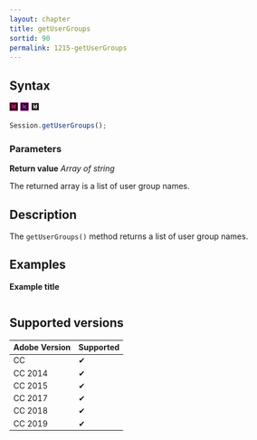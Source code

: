 ```yaml
---
layout: chapter
title: getUserGroups
sortid: 90
permalink: 1215-getUserGroups
---
```

## Syntax

![](../../images/indesign.png "InDesign") ![](../../images/incopy.png "InCopy") ![](../../images/indesignserver.png "InDesign Server")
```javascript
Session.getUserGroups();
```

### Parameters

**Return value** *Array of string*

The returned array is a list of user group names.

## Description

The `getUserGroups()` method returns a list of user group names.

## Examples

**Example title**

```javascript

```

## Supported versions

| Adobe Version | Supported |
|---------------|---------|
| CC            | ✔       |
| CC 2014       | ✔       |
| CC 2015       | ✔       |
| CC 2017       | ✔       |
| CC 2018       | ✔       |
| CC 2019       | ✔       |